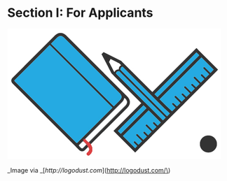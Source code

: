# Section I: For Applicants

![](/assets/free_logo_10_4.jpg)

_Image via _[_http://logodust.com_](http://logodust.com/\)

